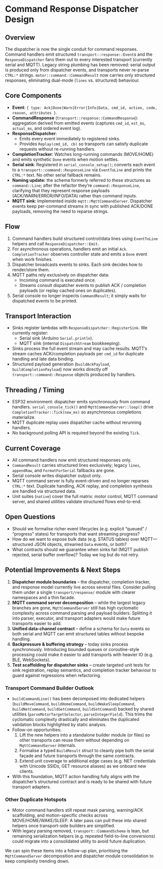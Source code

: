 # Command Response Dispatcher Design

## Overview
The dispatcher is now the single conduit for command responses. Command handlers emit structured `transport::response::Event`s and the `ResponseDispatcher` fans them out to every interested transport (currently serial and MQTT). Legacy string plumbing has been removed: serial output is produced only from dispatcher events, and transports never re-parse `CTRL:*` strings. `motor::command::CommandResult` now carries only structured responses, eliminating dual-mode (`lines` vs. structured) behaviour.

## Core Components
- **Event**: `{ type: Ack|Done|Warn|Error|Info|Data, cmd_id, action, code, reason, attributes }`.
- **CommandResponse** (`transport::response::CommandResponse`): aggregation derived from emitted events (captures `cmd_id`, `est_ms`, `actual_ms`, and ordered event log).
- **ResponseDispatcher**:
  - Emits every event immediately to registered sinks.
  - Provides `Replay(cmd_id, cb)` so transports can satisfy duplicate requests without re-running handlers.
- **CompletionTracker**: Watches long-running commands (MOVE/HOME) and emits synthetic `Done` events when motion settles.
- **Serial sink**: Registered in `serial_console_setup()`; converts each event to a `transport::command::ResponseLine` via `EventToLine` and prints the `CTRL:*` text. No other serial fallback remains.
- **Naming update:** the schema formerly referred to these structures as `command::Line`; after the refactor they’re `command::ResponseLine`, clarifying that they represent response payloads (ACK/WARN/ERROR/INFO/DATA) rather than command inputs.
- **MQTT sink**: Implemented inside `mqtt::MqttCommandServer`. Dispatcher events keep per-command streams in sync with published ACK/DONE payloads, removing the need to reparse strings.

## Flow
1. Command handlers build structured control/data lines using `EventToLine` helpers and call `ResponseDispatcher::Emit`.
2. For asynchronous operations, handlers emit an initial `Ack`. `CompletionTracker` observes controller state and emits a `Done` event when work finishes.
3. Dispatcher broadcasts events to sinks. Each sink decides how to render/store them.
4. MQTT paths rely exclusively on dispatcher data:
   - Incoming command is executed once.
   - Streams consult dispatcher events to publish ACK / completion payloads (or replay cached ones on duplicates).
5. Serial console no longer inspects `CommandResult`; it simply waits for dispatched events to be printed.

## Transport Interaction
- Sinks register lambdas with `ResponseDispatcher::RegisterSink`. We currently register:
  - Serial sink (Arduino `Serial.println`).
  - MQTT sink (internal `DispatchStream` bookkeeping).
- Sinks process the full event stream and may cache results. MQTT’s stream caches ACK/completion payloads per `cmd_id` for duplicate handling and late data binding.
- Structured payload generation (`buildAckPayload`, `buildCompletionPayload`) now works directly off `transport::command::Response` objects produced by handlers.

## Threading / Timing
- ESP32 environment: dispatcher emits synchronously from command handlers. `serial_console_tick()` and `MqttCommandServer::loop()` drive `CompletionTracker::Tick(now_ms)` so asynchronous completions materialize.
- MQTT duplicate replay uses dispatcher cache without rerunning handlers.
- No background polling API is required beyond the existing `Tick`.

## Current Coverage
- All command handlers now emit structured responses only.
- `CommandResult` carries structured lines exclusively; legacy `lines`, `appendRaw`, and `FormatForSerial` fallbacks are gone.
- Serial console writes dispatcher output only.
- MQTT command server is fully event-driven and no longer reparses `CTRL:*` text. Duplicate handling, ACK replay, and completion synthesis are handled via structured data.
- Unit suites (`native`) cover the full matrix: motor control, MQTT command server, and shared utilities validate structured flows end-to-end.

## Open Questions
- Should we formalise richer event lifecycles (e.g. explicit “queued” / “progress” states) for transports that want streaming progress?
- How do we want to expose bulk data (e.g. STATUS tables) over MQTT—structured JSON objects, streamed `Data` events, or both?
- What contracts should we guarantee when sinks fail (MQTT publish rejected, serial buffer overflow)? Today we log but do not retry.

## Potential Improvements & Next Steps
1. **Dispatcher module boundaries** – the dispatcher, completion tracker, and response model currently live across several files. Consider pulling them under a single `transport/response/` module with clearer namespaces and a thin facade.
2. **MQTT command server decomposition** – while the largest legacy branches are gone, `MqttCommandServer` still has high cyclomatic complexity across command parsing and payload builders. Splitting it into parser, executor, and transport adapters would make future transports easier to add.
3. **Unified data-channel contract** – define a schema for `Data` events so both serial and MQTT can emit structured tables without bespoke handling.
4. **Backpressure & buffering strategy** – today sinks process synchronously. Introducing bounded queues or coroutine-style processing could make it easier to add transports with heavier IO (e.g. BLE, WebSockets).
5. **Test scaffolding for dispatcher sinks** – create targeted unit tests for sink registration, replay semantics, and completion tracker behaviour to guard against regressions when refactoring.

### Transport Command Builder Outlook
- `buildCommandLine()` has been decomposed into dedicated helpers (`buildMoveCommand`, `buildHomeCommand`, `buildWakeSleepCommand`, `buildNetCommand`, `buildGetCommand`, `buildSetCommand`) backed by shared utilities (`parseMotorTargetSelector`, `parseIntegerField`). This trims the cyclomatic complexity drastically and eliminates the duplicated validation blocks highlighted by static analysis.
- Follow-on opportunities:
  1. Lift the new helpers into a standalone builder module (or files) so other transports can reuse them without depending on `MqttCommandServer` internals.
  2. Formalise a typed `BuildResult` struct to cleanly pipe both the serial façade and future transports through the same contracts.
  3. Extend unit coverage to additional edge cases (e.g. NET credentials with Unicode SSIDs, GET resource aliases) as we onboard new clients.
- With this foundation, MQTT action handling fully aligns with the dispatcher’s structured contract and is ready to be shared with future transport adapters.

### Other Duplicate Hotspots
- Motor command handlers still repeat mask parsing, warning/ACK scaffolding, and motion-specific checks across MOVE/HOME/WAKE/SLEEP. A later pass can pull these into shared helpers once transport-side builders are simplified.
- With legacy parsing removed, `transport::CommandSchema` is lean, but remaining serialization helpers (e.g. repeated field-to-line conversions) could migrate into a consolidated utility to avoid future duplication.

We can spin these items into a follow-up plan, prioritising the `MqttCommandServer` decomposition and dispatcher module consolidation to keep complexity trending down.
